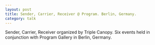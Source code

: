 ```yaml
---
layout: post
title: Sender, Carrier, Receiver @ Program. Berlin, Germany.
category: talk
---
```


Sender, Carrier, Receiver organized by Triple Canopy. Six events held in conjunction with Program Gallery in Berlin, Germany.
